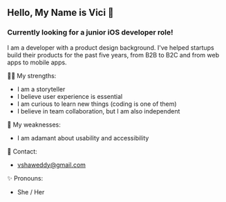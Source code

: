 ## Hello, My Name is Vici 👋
### Currently looking for a junior iOS developer role!

I am a developer with a product design background. I've helped startups build their products for the past five years, from B2B to B2C and from web apps to mobile apps.

💪🏼 My strengths:
- I am a storyteller 
- I believe user experience is essential
- I am curious to learn new things (coding is one of them)
- I believe in team collaboration, but I am also independent

😬 My weaknesses:
- I am adamant about usability and accessibility

📧 Contact:
- vshaweddy@gmail.com	

✨ Pronouns:
- She / Her
